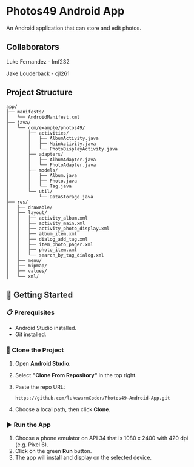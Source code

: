 # Photos49 Android App
An Android application that can store and edit photos.

## Collaborators
Luke Fernandez - lmf232

Jake Louderback - cjl261

## Project Structure
```
app/
├── manifests/
│   └── AndroidManifest.xml
├── java/
│   └── com/example/photos49/
│       ├── activities/
│       │   ├── AlbumActivity.java
│       │   ├── MainActivity.java
│       │   └── PhotoDisplayActivity.java
│       ├── adapters/
│       │   ├── AlbumAdapter.java
│       │   └── PhotoAdapter.java
│       ├── models/
│       │   ├── Album.java
│       │   ├── Photo.java
│       │   └── Tag.java
│       └── util/
│           └── DataStorage.java
├── res/
│   ├── drawable/
│   ├── layout/
│   │   ├── activity_album.xml
│   │   ├── activity_main.xml
│   │   ├── activity_photo_display.xml
│   │   ├── album_item.xml
│   │   ├── dialog_add_tag.xml
│   │   ├── item_photo_pager.xml
│   │   ├── photo_item.xml
│   │   └── search_by_tag_dialog.xml
│   ├── menu/
│   ├── mipmap/
│   ├── values/
│   └── xml/            
```

## 🚀 Getting Started

### 📋 Prerequisites
- Android Studio installed.
- Git installed.

### 🔧 Clone the Project
1. Open **Android Studio**.
2. Select **"Clone From Repository"** in the top right.
3. Paste the repo URL:
    ```
    https://github.com/lukewarmCoder/Photos49-Android-App.git
    ```
    
5. Choose a local path, then click **Clone**.

### ▶️ Run the App
1. Choose a phone emulator on API 34 that is 1080 x 2400 with 420 dpi (e.g. Pixel 6).
2. Click on the green **Run** button.
3. The app will install and display on the selected device.


